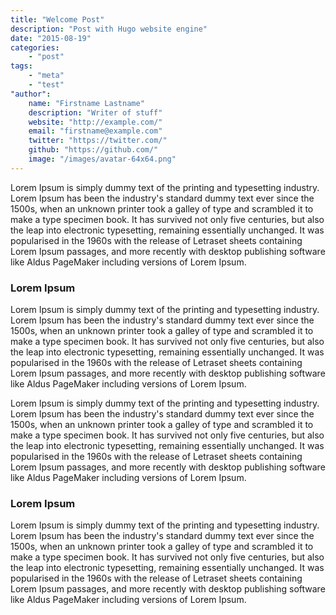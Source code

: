```yaml
---
title: "Welcome Post"
description: "Post with Hugo website engine"
date: "2015-08-19"
categories:
    - "post"
tags:
    - "meta"
    - "test"
"author":
    name: "Firstname Lastname"
    description: "Writer of stuff"
    website: "http://example.com/"
    email: "firstname@example.com"
    twitter: "https://twitter.com/"
    github: "https://github.com/"
    image: "/images/avatar-64x64.png"
---
```


Lorem Ipsum is simply dummy text of the printing and typesetting industry. 
Lorem Ipsum has been the industry's standard dummy text ever since the 1500s, 
when an unknown printer took a galley of type and scrambled it to make a type 
specimen book. <!--more--> It has survived not only five centuries, but also the leap into 
electronic typesetting, remaining essentially unchanged. It was popularised in 
the 1960s with the release of Letraset sheets containing Lorem Ipsum passages, 
and more recently with desktop publishing software like Aldus PageMaker 
including versions of Lorem Ipsum.

### Lorem Ipsum

Lorem Ipsum is simply dummy text of the printing and typesetting industry. 
Lorem Ipsum has been the industry's standard dummy text ever since the 1500s, 
when an unknown printer took a galley of type and scrambled it to make a type 
specimen book. It has survived not only five centuries, but also the leap into 
electronic typesetting, remaining essentially unchanged. It was popularised in 
the 1960s with the release of Letraset sheets containing Lorem Ipsum passages, 
and more recently with desktop publishing software like Aldus PageMaker 
including versions of Lorem Ipsum.

Lorem Ipsum is simply dummy text of the printing and typesetting industry. 
Lorem Ipsum has been the industry's standard dummy text ever since the 1500s, 
when an unknown printer took a galley of type and scrambled it to make a type 
specimen book. It has survived not only five centuries, but also the leap into 
electronic typesetting, remaining essentially unchanged. It was popularised in 
the 1960s with the release of Letraset sheets containing Lorem Ipsum passages, 
and more recently with desktop publishing software like Aldus PageMaker 
including versions of Lorem Ipsum.

### Lorem Ipsum

Lorem Ipsum is simply dummy text of the printing and typesetting industry. 
Lorem Ipsum has been the industry's standard dummy text ever since the 1500s, 
when an unknown printer took a galley of type and scrambled it to make a type 
specimen book. It has survived not only five centuries, but also the leap into 
electronic typesetting, remaining essentially unchanged. It was popularised in 
the 1960s with the release of Letraset sheets containing Lorem Ipsum passages, 
and more recently with desktop publishing software like Aldus PageMaker 
including versions of Lorem Ipsum.
